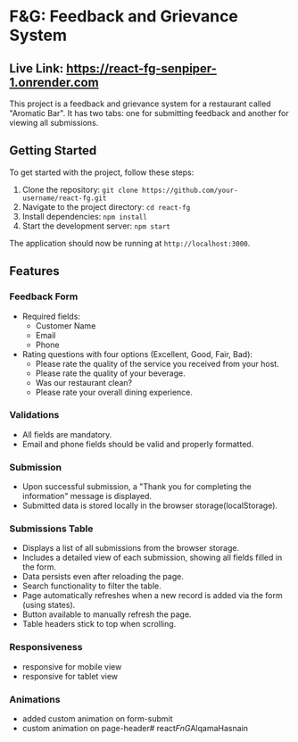 # F&G: Feedback and Grievance System
## Live Link: https://react-fg-senpiper-1.onrender.com

This project is a feedback and grievance system for a restaurant called "Aromatic Bar". It has two tabs: one for submitting feedback and another for viewing all submissions.

## Getting Started

To get started with the project, follow these steps:

1. Clone the repository: `git clone https://github.com/your-username/react-fg.git`
2. Navigate to the project directory: `cd react-fg`
3. Install dependencies: `npm install`
4. Start the development server: `npm start`

The application should now be running at `http://localhost:3000`.

## Features

### Feedback Form

- Required fields:
  - Customer Name
  - Email
  - Phone
- Rating questions with four options (Excellent, Good, Fair, Bad):
  - Please rate the quality of the service you received from your host.
  - Please rate the quality of your beverage.
  - Was our restaurant clean?
  - Please rate your overall dining experience.

### Validations

- All fields are mandatory.
- Email and phone fields should be valid and properly formatted.

### Submission

- Upon successful submission, a "Thank you for completing the information" message is displayed.
- Submitted data is stored locally in the browser storage(localStorage).

### Submissions Table

- Displays a list of all submissions from the browser storage.
- Includes a detailed view of each submission, showing all fields filled in the form.
- Data persists even after reloading the page.
- Search functionality to filter the table.
- Page automatically refreshes when a new record is added via the form (using states).
- Button available to manually refresh the page.  
- Table headers stick to top when scrolling.

### Responsiveness

- responsive for mobile view
- responsive for tablet view

### Animations

- added custom animation on form-submit
- custom animation on page-header#   r e a c t _ F n G _ A l q a m a H a s n a i n  
 